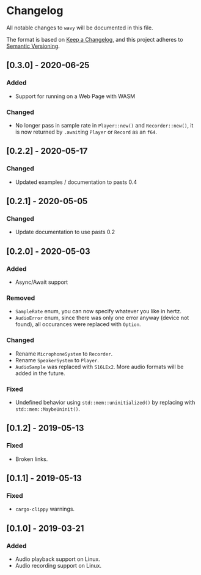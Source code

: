 # Changelog
All notable changes to `wavy` will be documented in this file.

The format is based on [Keep a Changelog](https://keepachangelog.com/en/1.0.0/),
and this project adheres to [Semantic Versioning](https://jeronlau.tk/semver/).

## [0.3.0] - 2020-06-25
### Added
- Support for running on a Web Page with WASM

### Changed
- No longer pass in sample rate in `Player::new()` and `Recorder::new()`, it is
  now returned by `.await`ing `Player` or `Record` as an `f64`.

## [0.2.2] - 2020-05-17
### Changed
- Updated examples / documentation to pasts 0.4

## [0.2.1] - 2020-05-05
### Changed
- Update documentation to use pasts 0.2

## [0.2.0] - 2020-05-03
### Added
- Async/Await support

### Removed
- `SampleRate` enum, you can now specify whatever you like in hertz.
- `AudioError` enum, since there was only one error anyway (device not found),
  all occurances were replaced with `Option`.

### Changed
- Rename `MicrophoneSystem` to `Recorder`.
- Rename `SpeakerSystem` to `Player`.
- `AudioSample` was replaced with `S16LEx2`.  More audio formats will be added
  in the future.

### Fixed
- Undefined behavior using `std::mem::uninitialized()` by replacing with
  `std::mem::MaybeUninit()`.

## [0.1.2] - 2019-05-13
### Fixed
- Broken links.

## [0.1.1] - 2019-05-13
### Fixed
- `cargo-clippy` warnings.

## [0.1.0] - 2019-03-21
### Added
- Audio playback support on Linux.
- Audio recording support on Linux.
